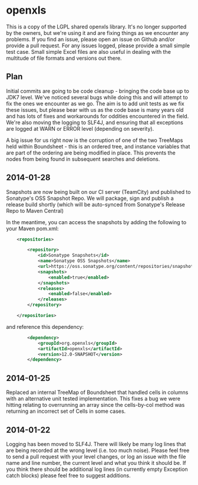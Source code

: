 openxls
=======

This is a copy of the LGPL shared openxls library.  It's no longer supported by the owners, but we're using it and are fixing things as we
encounter any problems.  If you find an issue, please open an issue on Github and/or provide a pull request.  For any issues logged, please
provide a small simple test case.  Small simple Excel files are also useful in dealing with the multitude of file formats and versions out
there.

## Plan
Initial commits are going to be code cleanup - bringing the code base up to JDK7 level. We've noticed several bugs while
doing this and will attempt to fix the ones we encounter as we go. The aim is to add unit tests as we fix these issues, but please bear
with us as the code base is many years old and has lots of fixes and workarounds for oddities encountered in the field.  We're also moving
the logging to SLF4J, and ensuring that all exceptions are logged at WARN or ERROR level (depending on severity).

A big issue for us right now is the corruption of one of the two TreeMaps held within Boundsheet - this is an ordered tree, and instance
variables that are part of the ordering are being modified in place.  This prevents the nodes from being found in subsequent searches and
deletions.

## 2014-01-28
Snapshots are now being built on our CI server (TeamCity) and published to Sonatype's OSS Snapshot Repo.  We will package, sign and publish
a release build shortly (which will be auto-synced from Sonatype's Release Repo to Maven Central)

In the meantime, you can access the snapshots by adding the following to your Maven pom.xml:

```xml
    <repositories>

        <repository>
            <id>Sonatype Snapshots</id>
            <name>Sonatype OSS Snapshots</name>
            <url>https://oss.sonatype.org/content/repositories/snapshots/</url>
            <snapshots>
                <enabled>true</enabled>
            </snapshots>
            <releases>
                <enabled>false</enabled>
            </releases>
        </repository>

    </repositories>
```

and reference this dependency:

```xml
        <dependency>
            <groupId>org.openxls</groupId>
            <artifactId>openxls</artifactId>
            <version>12.0-SNAPSHOT</version>
        </dependency>
```

## 2014-01-25
Replaced an internal TreeMap of Boundsheet that handled cells in columns with an alternative unit tested implementation.  This fixes a bug
we were hitting relating to overrunning an array since the cells-by-col method was returning an incorrect set of Cells in some cases.

## 2014-01-22
Logging has been moved to SLF4J.  There will likely be many log lines that are being recorded at the wrong level (i.e. too much noise).
Please feel free to send a pull request with your level changes, or log an issue with the file name and line number, the current level and
what you think it should be.  If you think there should be additional log lines (in currently empty Exception catch blocks) please feel
free to suggest additions.

